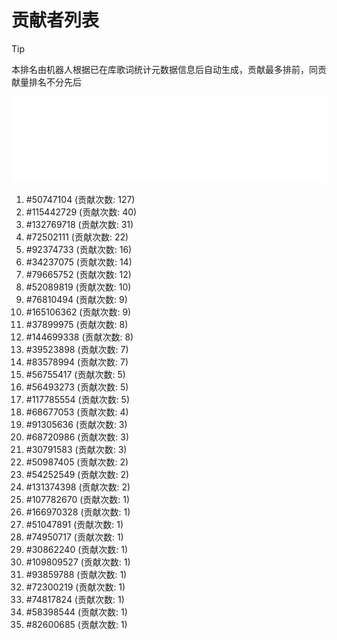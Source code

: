 # 贡献者列表

> [!TIP]
> 本排名由机器人根据已在库歌词统计元数据信息后自动生成，贡献最多排前，同贡献量排名不分先后

![贡献者头像画廊](./CONTRIBUTORS.svg)

1. #50747104 (贡献次数: 127)
2. #115442729 (贡献次数: 40)
3. #132769718 (贡献次数: 31)
4. #72502111 (贡献次数: 22)
5. #92374733 (贡献次数: 16)
6. #34237075 (贡献次数: 14)
7. #79665752 (贡献次数: 12)
8. #52089819 (贡献次数: 10)
9. #76810494 (贡献次数: 9)
10. #165106362 (贡献次数: 9)
11. #37899975 (贡献次数: 8)
12. #144699338 (贡献次数: 8)
13. #39523898 (贡献次数: 7)
14. #83578994 (贡献次数: 7)
15. #56755417 (贡献次数: 5)
16. #56493273 (贡献次数: 5)
17. #117785554 (贡献次数: 5)
18. #68677053 (贡献次数: 4)
19. #91305636 (贡献次数: 3)
20. #68720986 (贡献次数: 3)
21. #30791583 (贡献次数: 3)
22. #50987405 (贡献次数: 2)
23. #54252549 (贡献次数: 2)
24. #131374398 (贡献次数: 2)
25. #107782670 (贡献次数: 1)
26. #166970328 (贡献次数: 1)
27. #51047891 (贡献次数: 1)
28. #74950717 (贡献次数: 1)
29. #30862240 (贡献次数: 1)
30. #109809527 (贡献次数: 1)
31. #93859788 (贡献次数: 1)
32. #72300219 (贡献次数: 1)
33. #74817824 (贡献次数: 1)
34. #58398544 (贡献次数: 1)
35. #82600685 (贡献次数: 1)
